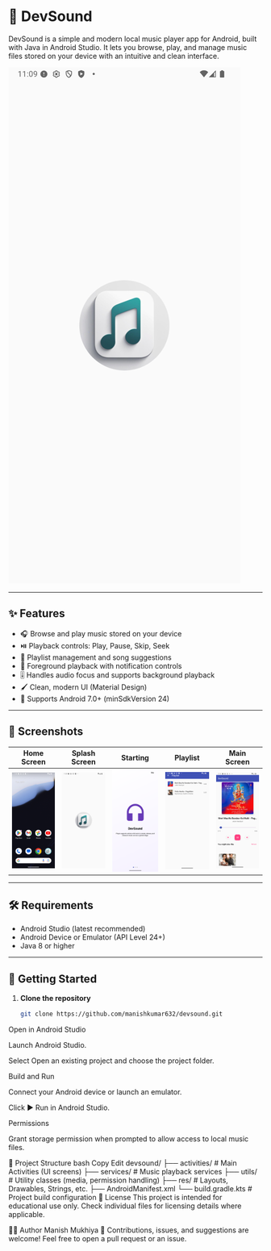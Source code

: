 # 🎵 DevSound

DevSound is a simple and modern local music player app for Android, built with Java in Android Studio. It lets you browse, play, and manage music files stored on your device with an intuitive and clean interface.

![DevSound Banner](https://github.com/manishkumar632/devsound/blob/c471cbf48fa9283a5d22833931a059c730cf715c/images/image%20copy%202.png)

---

## ✨ Features

- 🎧 Browse and play music stored on your device  
- ⏯️ Playback controls: Play, Pause, Skip, Seek  
- 📜 Playlist management and song suggestions  
- 🔔 Foreground playback with notification controls  
- 🎚️ Handles audio focus and supports background playback  
- 🖌️ Clean, modern UI (Material Design)  
- 📱 Supports Android 7.0+ (minSdkVersion 24)

---

## 📱 Screenshots

| Home Screen | Splash Screen | Starting | Playlist | Main Screen |
|-------------|----------|----------|--------------|-------|
| ![](https://github.com/manishkumar632/devsound/blob/c471cbf48fa9283a5d22833931a059c730cf715c/images/image.png) | ![](https://github.com/manishkumar632/devsound/blob/c471cbf48fa9283a5d22833931a059c730cf715c/images/image%20copy%202.png) | ![](https://github.com/manishkumar632/devsound/blob/c471cbf48fa9283a5d22833931a059c730cf715c/images/image%20copy.png) | ![](https://github.com/manishkumar632/devsound/blob/c471cbf48fa9283a5d22833931a059c730cf715c/images/image%20copy%203.png) | ![](https://github.com/manishkumar632/devsound/blob/c471cbf48fa9283a5d22833931a059c730cf715c/images/image%20copy%204.png) |

> 
---

## 🛠 Requirements

- Android Studio (latest recommended)
- Android Device or Emulator (API Level 24+)
- Java 8 or higher

---

## 🚀 Getting Started

1. **Clone the repository**
   ```bash
   git clone https://github.com/manishkumar632/devsound.git


Open in Android Studio

Launch Android Studio.

Select Open an existing project and choose the project folder.

Build and Run

Connect your Android device or launch an emulator.

Click ▶️ Run in Android Studio.

Permissions

Grant storage permission when prompted to allow access to local music files.

📁 Project Structure
bash
Copy
Edit
devsound/
├── activities/        # Main Activities (UI screens)
├── services/          # Music playback services
├── utils/             # Utility classes (media, permission handling)
├── res/               # Layouts, Drawables, Strings, etc.
├── AndroidManifest.xml
└── build.gradle.kts   # Project build configuration
📜 License
This project is intended for educational use only.
Check individual files for licensing details where applicable.

👨‍💻 Author
Manish Mukhiya
💬 Contributions, issues, and suggestions are welcome! Feel free to open a pull request or an issue.